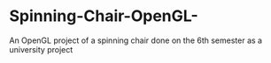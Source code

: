 # Spinning-Chair-OpenGL-
An OpenGL project of a spinning chair done on the 6th semester as a university project

